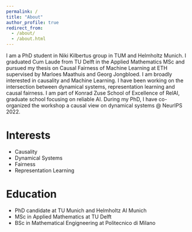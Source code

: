 ```yaml
---
permalink: /
title: "About"
author_profile: true
redirect_from: 
  - /about/
  - /about.html
---
```


I am a PhD student in Niki Kilbertus group in TUM and Helmholtz Munich. I graduated Cum Laude from TU Delft in the Applied Mathematics MSc and pursued my thesis on Causal Fairness of Machine Learning at ETH supervised by Marloes Maathuis and Georg Jongbloed. I am broadly interested in causality and Machine Learning. I have been working on the intersection between dynamical systems, representation learning and causal fairness.  I am part of Konrad Zuse School of Excellence of RelAI, graduate school focusing on reliable AI. During my PhD, I have co-organized the workshop a causal view on dynamical systems @ NeurIPS 2022.

Interests
======
* Causality
* Dynamical Systems
* Fairness
* Representation Learning

Education
======
* PhD candidate at TU Munich and Helmholtz AI Munich
* MSc in Applied Mathematics at TU Delft
* BSc in Mathematical Engigneering at Politecnico di Milano
